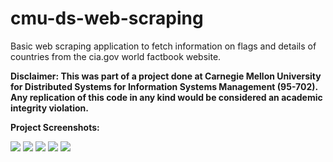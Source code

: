 # cmu-ds-web-scraping

Basic web scraping application to fetch information on flags and details of countries from the cia.gov world factbook website.

**Disclaimer: This was part of a project done at Carnegie Mellon University for Distributed Systems for Information Systems Management (95-702). Any replication of this code in any kind would be considered an academic integrity violation.**

**Project Screenshots:**

![](https://i.ibb.co/k4Kg2Lv/1-1.png)
![](https://i.ibb.co/7nWs3Mm/1-2.png)
![](https://i.ibb.co/gvyMtWn/1-3.png)
![](https://i.ibb.co/j3VmkRh/1-4.png)
![](https://i.ibb.co/7rrr3g4/1-5.png)
